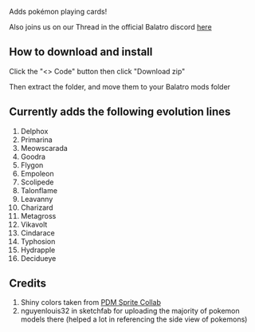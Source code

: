 Adds pokémon playing cards!

Also joins us on our Thread in the official Balatro discord [here](https://discord.com/channels/1116389027176787968/1326197297553342505)

## How to download and install

Click the "<> Code" button then click "Download zip" 

Then extract the folder, and move them to your Balatro mods folder

## Currently adds the following evolution lines

1. Delphox
2. Primarina
3. Meowscarada
4. Goodra
5. Flygon
6. Empoleon
7. Scolipede
8. Talonflame
9. Leavanny 
10. Charizard
11. Metagross
12. Vikavolt
13. Cindarace
14. Typhosion
15. Hydrapple
16. Decidueye

## Credits

1. Shiny colors taken from [PDM Sprite Collab](https://sprites.pmdcollab.org/#/)
2. nguyenlouis32 in sketchfab for uploading the majority of pokemon models there (helped a lot in referencing the side view of pokemons)
